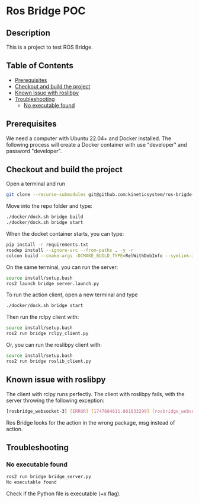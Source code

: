 # Ros Bridge POC <!-- omit in toc -->

## Description <!-- omit in toc -->

This is a project to test ROS Bridge.

## Table of Contents <!-- omit in toc -->

- [Prerequisites](#prerequisites)
- [Checkout and build the project](#checkout-and-build-the-project)
- [Known issue with roslibpy](#known-issue-with-roslibpy)
- [Troubleshooting](#troubleshooting)
  - [No executable found](#no-executable-found)

## Prerequisites

We need a computer with Ubuntu 22.04+ and Docker installed. The following process will create a Docker container with use "developer" and password "developer".

## Checkout and build the project

Open a terminal and run

```bash
git clone --recurse-submodules git@github.com:kineticsystem/ros-brigde-poc.git
```

Move into the repo folder and type:

```bash
./docker/dock.sh bridge build
./docker/dock.sh bridge start
```

When the docket container starts, you can type:

```bash
pip install -r requirements.txt
rosdep install --ignore-src --from-paths . -y -r
colcon build --cmake-args -DCMAKE_BUILD_TYPE=RelWithDebInfo --symlink-install --event-handlers log-
```

On the same terminal, you can run the server:

```bash
source install/setup.bash
ros2 launch bridge server.launch.py
```

To run the action client, open a new terminal and type

```bash
./docker/dock.sh bridge start
```

Then run the rclpy client with:

```bash
source install/setup.bash
ros2 run bridge rclpy_client.py
```

Or, you can run the roslibpy client with:

```bash
source install/setup.bash
ros2 run bridge roslib_client.py
```

## Known issue with roslibpy

The client with rclpy runs perfectly. The client with roslibpy fails, with the server throwing the following exception:

```bash
[rosbridge_websocket-3] [ERROR] [1747684611.861033299] [rosbridge_websocket]: [Client 7e715482-068a-4a2f-a734-4f5eaa2d6c8a] [id: subscribe:/test_action/feedback:4] subscribe: Unable to import bridge_msgs.msg from package bridge_msgs. Caused by: No module named 'bridge_msgs.msg'
```

Ros Bridge looks for the action in the wrong package, msg instead of action.

## Troubleshooting

### No executable found

```bash
ros2 run bridge bridge_server.py
No executable found
```

Check if the Python file is executable (+x flag).
